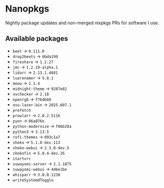 <!--
SPDX-FileCopyrightText: 2025 Hana Kretzer <hanakretzer@gmail.com>

SPDX-License-Identifier: CC0-1.0
-->

# Nanopkgs

Nightly package updates and non-merged nixpkgs PRs for software I use.

## Available packages

- `beet` -> `0.111.0`
- `drop2beets` -> `6bda199`
- `fireshare` -> `1.2.27`
- `jmc` -> `1.2.19-alpha.1`
- `lidarr` -> `2.13.1.4681`
- `luarenamer` -> `5.8.1`
- `meow` -> `2.1.4`
- `midnight-theme` -> `9287e82`
- `nvchecker` -> `2.18`
- `openrgb` -> `f76dbb0`
- `osu-lazer-bin` -> `2025.607.1`
- `prefetch`
- `prowlarr` -> `2.0.2.5116`
- `pyon` -> `06a076e`
- `python-modernize` -> `f06b20a`
- `python3` -> `3.13.5`
- `rofi-themes` -> `093c1a7`
- `shoko` -> `5.1.0-dev.113`
- `shoko-webui` -> `2.3.0-dev.5`
- `shokofin` -> `5.0.4-dev.26`
- `startvrc`
- `suwayomi-server` -> `2.1.1875`
- `suwayomi-webui` -> `4d6e1be`
- `whisparr` -> `3.0.0.1238`
- `writeSystemdToggle`
